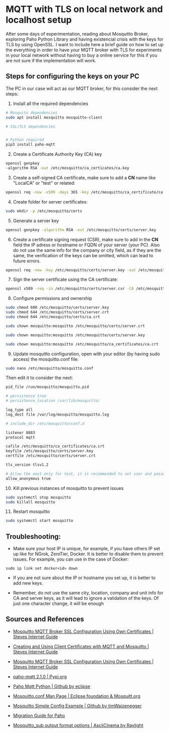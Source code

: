 # MQTT with TLS on local network and localhost setup

After some days of experimentation, reading about Mosquitto Broker, exploring Paho Python Library and having existencial crisis with the keys for TLS by using OpenSSL. I want to include here a brief guide on how to set up the everything in order to have your MQTT broker with TLS for experiments in your local network without having to buy a online service for this if you are not sure if the implementation will work.

## Steps for configuring the keys on your PC

The PC in our case will act as our MQTT broker, for this consider the next steps:

1. Install all the required dependencies

~~~bash
# Mosquito dependencies
sudo apt install mosquitto mosquitto-client

# SSL/TLS dependencies


# Python required
pip3 install paho-mqtt
~~~

2. Create a Certificate Authority Key (CA) key

~~~bash
openssl genpkey 
-algorithm RSA -out /etc/mosquitto/ca_certicates/ca.key
~~~

3. Create a self-signed CA certificate, make sure to add a **CN** name like "LocalCA" or "test" or related:

~~~bash
openssl req -new -x509 -days 365 -key /etc/mosquitto/ca_certificate/ca.key -out /etc/mosquitto/certs/ca.crt
~~~

4. Create folder for server certificates:

~~~bash
sudo mkdir -p /etc/mosquitto/certs
~~~

5. Generate a server key

~~~bash
openssl genpkey -algorithm RSA -out /etc/mosquitto/certs/server.key
~~~

6. Create a certificate signing request (CSR), make sure to add in the **CN** field the IP adress or hostname or FQDN of your server (your PC). Also do not use the same info for the company or city field, as if they are the same, the verification of the keys can be omitted, which can lead to future errors.

~~~bash
openssl req -new -key /etc/mosquitto/certs/server.key -out /etc/mosquitto/certs/server.csr
~~~

7. Sign the server certificate using the CA certificate:

~~~bash
openssl x509 -req -in /etc/mosquitto/certs/server.csr -CA /etc/mosquitto/ca_certificates/ca.crt -CAkey /etc/mosquitto/certs/ca.key -CAcreateserial -out /etc/mosquitto/certs/server.crt -days 365
~~~

8. Configure permissions and ownership

~~~bash
sudo chmod 600 /etc/mosquitto/certs/server.key
sudo chmod 644 /etc/mosquitto/certs/server.crt
sudo chmod 644 /etc/mosquitto/certs/ca.crt

sudo chown mosquitto:mosquitto /etc/mosquitto/certs/server.crt

sudo chown mosquitto:mosquitto /etc/mosquitto/certs/server.key

sudo chown mosquitto:mosquitto /etc/mosquitto/ca_certificates/ca.crt
~~~

9. Update mosquitto configuration, open with your editor (by having sudo access) the mosquitto.conf file:

~~~bash
sudo nano /etc/mosquitto/mosquitto.conf
~~~

Then edit it to consider the next:

~~~bash
pid_file /run/mosquitto/mosquitto.pid

# persistence true
# persistence_location /var/lib/mosquitto/

log_type all
log_dest file /var/log/mosquitto/mosquitto.log

# include_dir /etc/mosquitto/conf.d

listener 8883
protocol mqtt

cafile /etc/mosquitto/ca_certificates/ca.crt
keyfile /etc/mosquitto/certs/server.key
certfile /etc/mosquitto/certs/server.crt

tls_version tlsv1.2

# Allow the next only for test, it is recommended to set user and password)
allow_anonymous true
~~~

10. Kill previous instances of mosquitto to prevent issues

~~~bash
sudo systemctl stop mosquitto
sudo killall mosquitto
~~~

11. Restart mosquitto

~~~bash
sudo systemctl start mosquitto
~~~

## Troubleshooting:

- Make sure your host IP is unique, for example, if you have others IP set up like for NGrok, ZeroTier, Docker. It is better to disable them to prevent issues. For example, you can use in the case of Docker:

~~~
sudo ip link set docker<id> down
~~~

- If you are not sure about the IP or hostname you set up, it is better to add new keys.

- Remember, do not use the same city, location, company and unit info for CA and server keys, as it will lead to ignore a validation of the keys. Of just one character change, it will be enough

## Sources and References

- [Mosquitto MQTT Broker SSL Configuration Using Own Certificates | Steves Internet Guide](http://www.steves-internet-guide.com/mosquitto-tls/)

- [Creating and Using Client Certificates with MQTT and Mosquitto | Steves Internet Guide](http://www.steves-internet-guide.com/creating-and-using-client-certificates-with-mqtt-and-mosquitto/)

- [Mosquitto MQTT Broker SSL Configuration Using Own Certificates | Steves Internet Guide](http://www.steves-internet-guide.com/mosquitto-tls/)

- [paho-mqtt 2.1.0 | Pypi.org](https://pypi.org/project/paho-mqtt/#tls-set)

- [Paho Mqtt Python | Github by eclipse](https://github.com/eclipse/paho.mqtt.python)

- [Mosquitto.conf Man Page | Eclipse foundation & Mosquitt.org](https://mosquitto.org/man/mosquitto-conf-5.html)

- [Mosquitto Simple Config Example | Github by timWaizenegger](https://mosquitto.org/man/mosquitto-conf-5.html)

- [Migration Guide for Paho](https://eclipse.dev/paho/files/paho.mqtt.python/html/migrations.html)

- [Mosquitto_sub output format options | AsciiCinema by Raylight](https://asciinema.org/a/82233)